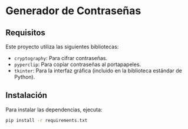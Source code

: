 # Generador de Contraseñas

## Requisitos

Este proyecto utiliza las siguientes bibliotecas:

- `cryptography`: Para cifrar contraseñas.
- `pyperclip`: Para copiar contraseñas al portapapeles.
- `tkinter`: Para la interfaz gráfica (incluido en la biblioteca estándar de Python).

## Instalación

Para instalar las dependencias, ejecuta:

```bash
pip install -r requirements.txt
